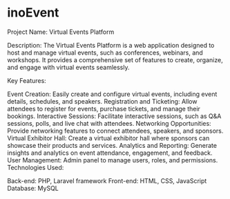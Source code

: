 # inoEvent
Project Name: Virtual Events Platform

Description:
The Virtual Events Platform is a web application designed to host and manage virtual events, such as conferences, webinars, and workshops. It provides a comprehensive set of features to create, organize, and engage with virtual events seamlessly.

Key Features:

Event Creation: Easily create and configure virtual events, including event details, schedules, and speakers.
Registration and Ticketing: Allow attendees to register for events, purchase tickets, and manage their bookings.
Interactive Sessions: Facilitate interactive sessions, such as Q&A sessions, polls, and live chat with attendees.
Networking Opportunities: Provide networking features to connect attendees, speakers, and sponsors.
Virtual Exhibitor Hall: Create a virtual exhibitor hall where sponsors can showcase their products and services.
Analytics and Reporting: Generate insights and analytics on event attendance, engagement, and feedback.
User Management: Admin panel to manage users, roles, and permissions.
Technologies Used:

Back-end: PHP, Laravel framework
Front-end: HTML, CSS, JavaScript
Database: MySQL
